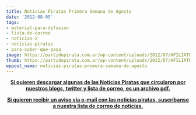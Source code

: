 ```yaml
---
title: Noticias Piratas Primera Semana de Agosto
date: '2012-08-05'
tags:
- material-para-difusion
- lista-de-correo
- noticias-2
- noticias-piratas
- para-saber-que-pasa
image: https://partidopirata.com.ar/wp-content/uploads/2012/07/AFILIATE-PPAR.png
thumb: https://partidopirata.com.ar/wp-content/uploads/2012/07/AFILIATE-PPAR-150x150.png
wppost_name: noticias-piratas-primera-semana-de-agosto
---
```


<p style="text-align: center;"><strong><a href="https://partidopirata.com.ar/wp-content/uploads/2012/08/noticiaspiratas1.pdf" target="_blank">Si quieren descargar algunas de las Noticias Piratas que circularon por nuestros blogs, twitter y lista de correo, es un archivo pdf.</a></strong></p>
<p style="text-align: center;"><strong><a href="http://lists.partidopirata.com.ar/listinfo.cgi/noticias-partidopirata.com.ar">Si quieren recibir un aviso vía e-mail con las noticias piratas, suscríbanse a nuestra lista de correo de noticias.</a></strong></p>
